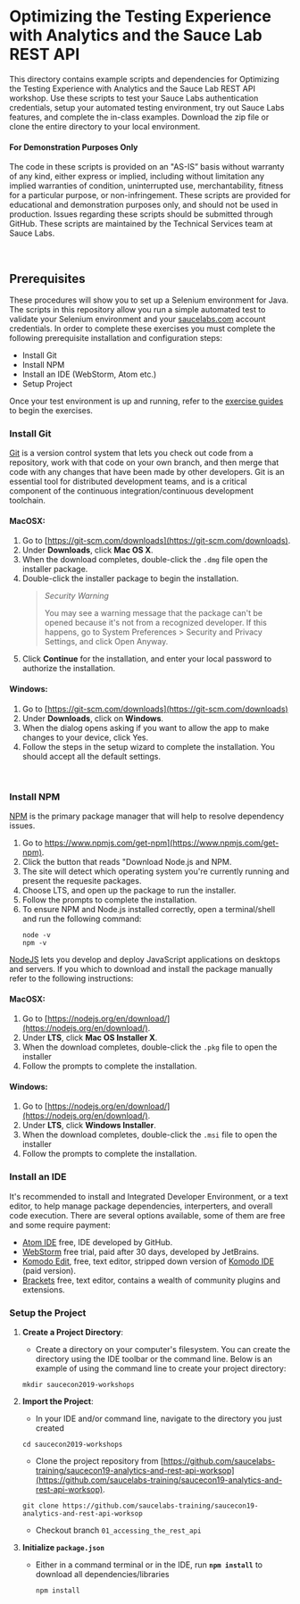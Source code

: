 # Optimizing the Testing Experience with Analytics and the Sauce Lab REST API

This directory contains example scripts and dependencies for Optimizing the Testing Experience with Analytics and the Sauce Lab REST API workshop. Use these scripts to test your Sauce Labs authentication credentials, setup your automated testing environment, try out Sauce Labs features, and complete the in-class examples. Download the zip file or clone the entire directory to your local environment.

#### For Demonstration Purposes Only

The code in these scripts is provided on an "AS-IS” basis without warranty of any kind, either express or implied, including without limitation any implied warranties of condition, uninterrupted use, merchantability, fitness for a particular purpose, or non-infringement. These scripts are provided for educational and demonstration purposes only, and should not be used in production. Issues regarding these scripts should be submitted through GitHub. These scripts are maintained by the Technical Services team at Sauce Labs.

<br />

## Prerequisites

These procedures will show you to set up a Selenium environment for Java. The scripts in this repository allow you run a simple automated test to validate your Selenium environment and your [saucelabs.com](https://app.saucelabs.com/login) account credentials.
In order to complete these exercises you must complete the following prerequisite installation and configuration steps:

* Install Git
* Install NPM
* Install an IDE (WebStorm, Atom etc.)
* Setup Project

Once your test environment is up and running, refer to the [exercise guides](exercise-guides/getting-started.md) to begin the exercises.

### Install Git

[Git](https://git-scm.com/doc) is a version control system that lets you check out code from a repository, 
work with that code on your own branch, and then merge that code with any changes that have been made by other developers. 
Git is an essential tool for distributed development teams, and is a critical component of the continuous 
integration/continuous development toolchain.

#### MacOSX:

1. Go to [https://git-scm.com/downloads](https://git-scm.com/downloads).
2. Under **Downloads**, click **Mac OS X**.
3. When the download completes, double-click the `.dmg` file open the installer package.
4. Double-click the installer package to begin the installation.
    > *Security Warning*
    >
    > You may see a warning message that the package can't be opened because it's not from a recognized developer. 
    If this happens, go to System Preferences > Security and Privacy Settings, and click Open Anyway.
5. Click **Continue** for the installation, and enter your local password to authorize the installation.

#### Windows:

1. Go to [https://git-scm.com/downloads](https://git-scm.com/downloads)
2. Under **Downloads**, click on **Windows**.
3. When the dialog opens asking if you want to allow the app to make changes to your device, click Yes.
4. Follow the steps in the setup wizard to complete the installation. You should accept all the default settings.
<br />

### Install NPM
 [NPM](https://www.npmjs.com/get-npm) is the primary package manager that will help to resolve dependency issues.
 
 1. Go to https://www.npmjs.com/get-npm](https://www.npmjs.com/get-npm).
 2. Click the button that reads "Download Node.js and NPM.
 3. The site will detect which operating system you're currently running and present the requesite packages. 
 4. Choose LTS, and open up the package to run the installer.
 5. Follow the prompts to complete the installation.
 6. To ensure NPM and Node.js installed correctly, open a terminal/shell and run the following command:
    ```
    node -v
    npm -v
    ```
   [NodeJS](https://nodejs.org/en/download/) lets you develop and deploy JavaScript applications on desktops and servers. If you which to download and install the package manually refer to the following instructions:
 
 #### MacOSX:
 1. Go to [https://nodejs.org/en/download/](https://nodejs.org/en/download/).
 2. Under **LTS**, click **Mac OS Installer X**.
 3. When the download completes, double-click the `.pkg` file to open the installer
 4. Follow the prompts to complete the installation.
 
 #### Windows:
 1. Go to [https://nodejs.org/en/download/](https://nodejs.org/en/download/).
 2. Under **LTS**, click **Windows Installer**.
 3. When the download completes, double-click the `.msi` file to open the installer
 4. Follow the prompts to complete the installation.
 
 ### Install an IDE
 
 It's recommended to install and Integrated Developer Environment, or a text editor, to help manage package dependencies, interperters, and overall code execution. There are several options available, some of them are free and some require payment:
 
 * [Atom IDE](https://ide.atom.io/) free, IDE developed by GitHub.
 * [WebStorm](https://www.jetbrains.com/webstorm/) free trial, paid after 30 days, developed by JetBrains.
 * [Komodo Edit](https://www.activestate.com/komodo-edit), free, text editor, stripped down version of [Komodo IDE](https://www.activestate.com/products/komodo-ide/features/) (paid version).
 * [Brackets](http://brackets.io/) free, text editor, contains a wealth of community plugins and extensions.

### Setup the Project


1. **Create a Project Directory**:
    * Create a directory on your computer's filesystem. You can create the directory using the IDE toolbar or the command line. Below is an example of using the command line to create your project directory:

    ```
    mkdir saucecon2019-workshops
    ```

3. **Import the Project**:
    * In your IDE and/or command line, navigate to the directory you just created
    
    ```
    cd saucecon2019-workshops
    ```
    * Clone the project repository from [https://github.com/saucelabs-training/saucecon19-analytics-and-rest-api-worksop](https://github.com/saucelabs-training/saucecon19-analytics-and-rest-api-worksop).
    ```
    git clone https://github.com/saucelabs-training/saucecon19-analytics-and-rest-api-worksop
    ```
    * Checkout branch `01_accessing_the_rest_api`
    
3. **Initialize `package.json`**
    * Either in a command terminal or in the IDE, run **`npm install`** to download all dependencies/libraries
    
        ```
        npm install
        ```